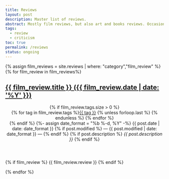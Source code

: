 ```yaml
---
title: Reviews
layout: post
description: Master list of reviews.
abstract: Mostly film reviews, but also art and books reviews. Occasionally talking about random works.
tags:
  - review
  - criticism
toc: true
permalink: /reviews
status: ongoing
---
```


{% assign film_reviews = site.reviews | where: "category","film_review" %}
{% for film_review in film_reviews%}
<h2><a href="{{ film_review.url }}" title="{{ film_review.title }}, posted on {{ film_review.date | date: "%b %-d, %Y" }}">{{ film_review.title }} ({{ film_review.date | date: '%Y' }})</a></h2>
<header class="post-header">
{% if film_review.tags.size > 0 %}
<div class="link-tags">{% for tag in film_review.tags %}<a href="/tags#{{ tag | slugify }}">{{ tag }}</a>
{% unless forloop.last %}&nbsp;{% endunless %}
{% endfor %}
</div>
{% endif %}
<time itemprop="datePublished">
{%- assign date_format =  "%b %-d, %Y" -%}
{{ post.date | date: date_format }} {% if post.modified %} &mdash; {{ post.modified | date: date_format }} &mdash; {% endif %} 
</time>
{% if post.description %}
<em>{{ post.description }}</em>
{% endif %}
</header>
{% if film_review %}
{{ film_review.review }}
{% endif %}

{% endfor %}
